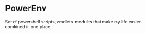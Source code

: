 # PowerEnv
Set of powershell scripts, cmdlets, modules that make my life easier combined in one place.
